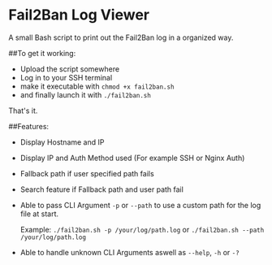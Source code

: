 # Fail2Ban Log Viewer

A small Bash script to print out the Fail2Ban log in a organized way.

##To get it working:

- Upload the script somewhere
- Log in to your SSH terminal
- make it executable with 
  `chmod +x fail2ban.sh`
- and finally launch it with
  `./fail2ban.sh`
  
That's it.

##Features:

- Display Hostname and IP
- Display IP and Auth Method used (For example SSH or Nginx Auth)
- Fallback path if user specified path fails
- Search feature if Fallback path and user path fail
- Able to pass CLI Argument `-p` or `--path` to use a custom path for the log file at start.
  
  Example: `./fail2ban.sh -p /your/log/path.log` or `./fail2ban.sh --path /your/log/path.log`

- Able to handle unknown CLI Arguments aswell as `--help`, `-h` or `-?`
